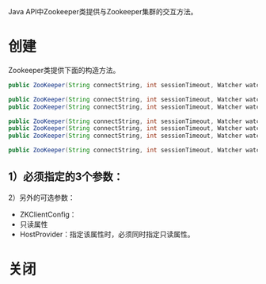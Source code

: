 
Java API中Zookeeper类提供与Zookeeper集群的交互方法。


# 创建

Zookeeper类提供下面的构造方法。
```java
public ZooKeeper(String connectString, int sessionTimeout, Watcher watcher)

public ZooKeeper(String connectString, int sessionTimeout, Watcher watcher, boolean canBeReadOnly)
public ZooKeeper(String connectString, int sessionTimeout, Watcher watcher, ZKClientConfig conf)

public ZooKeeper(String connectString, int sessionTimeout, Watcher watcher, boolean canBeReadOnly, ZKClientConfig conf)
public ZooKeeper(String connectString, int sessionTimeout, Watcher watcher, boolean canBeReadOnly, HostProvider aHostProvider)
public ZooKeeper(String connectString, int sessionTimeout, Watcher watcher, boolean canBeReadOnly, HostProvider aHostProvider, ZKClientConfig clientConfig)

public ZooKeeper(String connectString, int sessionTimeout, Watcher watcher, long sessionId, byte[] sessionPasswd)

```
1）必须指定的3个参数：
- 

2）另外的可选参数：
- ZKClientConfig：
- 只读属性
- HostProvider：指定该属性时，必须同时指定只读属性。

# 关闭